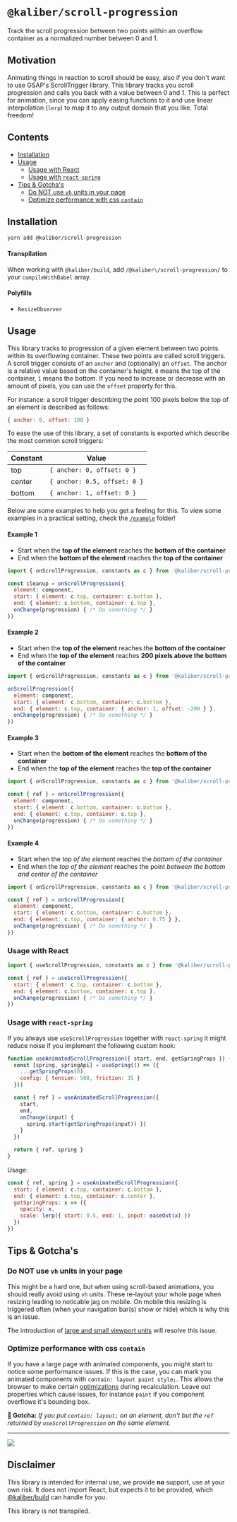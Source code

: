 # `@kaliber/scroll-progression`
Track the scroll progression between two points within an overflow container as a normalized number between 0 and 1. 

## Motivation
Animating things in reaction to scroll should be easy, also if you don't want to use GSAP's ScrollTrigger library. This library tracks you scroll progression and calls you back with a value between 0 and 1. This is perfect for animation, since you can apply easing functions to it and use linear interpolation (`lerp`) to map it to any output domain that you like. Total freedom!

## Contents
- [Installation](#installation)
- [Usage](#usage)
  - [Usage with React](#usage-with-react)
  - [Usage with `react-spring`](#usage-with-react-spring)
- [Tips & Gotcha's](#tips--gotchas)
  - [Do NOT use `vh` units in your page](#do-not-use-vh-units-in-your-page)
  - [Optimize performance with css `contain`](#optimize-performance-with-css-contain)

## Installation

```
yarn add @kaliber/scroll-progression
```

#### Transpilation

When working with `@kaliber/build`, add `/@kaliber\/scroll-progression/` to your `compileWithBabel` array. 

#### Polyfills

- `ResizeObserver`

## Usage

This library tracks to progression of a given element between two points within its overflowing container. These two points are called scroll triggers. A scroll trigger consists of an `anchor` and (optionally) an `offset`. The anchor is a relative value based on the container's height. `0` means the top of the container, `1` means the bottom. If you need to increase or decrease with an amount of pixels, you can use the `offset` property for this. 

For instance: a scroll trigger describing the point 100 pixels below the top of an element is described as follows:

```js
{ anchor: 0, offset: 100 }
```

To ease the use of this library, a set of constants is exported which describe the most common scroll triggers:

| Constant  | Value  |
|---|---|
| top  | `{ anchor: 0, offset: 0 }`  |
| center  | `{ anchor: 0.5, offset: 0 }`  |
| bottom  | `{ anchor: 1, offset: 0 }`  |

Below are some examples to help you get a feeling for this. To view some examples in a practical setting, check the [`/example`](https://github.dev/kaliberjs/scroll-progression) folder!

#### Example 1

- Start when the __top of the element__ reaches the __bottom of the container__
- End when the __bottom of the element__ reaches the __top of the container__

```js
import { onScrollProgression, constants as c } from '@kaliber/scroll-progression'

const cleanup = onScrollProgression({
  element: component,
  start: { element: c.top, container: c.bottom },
  end: { element: c.bottom, container: c.top },
  onChange(progression) { /* Do something */ }
})
```

#### Example 2

- Start when the __top of the element__ reaches the __bottom of the container__
- End when the __top of the element__ reaches __200 pixels above the bottom of the container__

```js
import { onScrollProgression, constants as c } from '@kaliber/scroll-progression'

onScrollProgression({
  element: component,
  start: { element: c.bottom, container: c.bottom },
  end: { element: c.top, container: { anchor: 1, offset: -200 } },
  onChange(progression) { /* Do something */ }
})
```

#### Example 3

- Start when the __bottom of the element__ reaches the __bottom of the container__
- End when the __top of the element__ reaches the __top of the container__

```js
import { onScrollProgression, constants as c } from '@kaliber/scroll-progression'

const { ref } = onScrollProgression({
  element: component,
  start: { element: c.bottom, container: c.bottom },
  end: { element: c.top, container: c.top },
  onChange(progression) { /* Do something */ }
})
```

#### Example 4
- Start when the *top of the element* reaches the *bottom of the container*
- End when the *top of the element* reaches the point *between the bottom and center of the container*

```js
import { onScrollProgression, constants as c } from '@kaliber/scroll-progression'

const { ref } = onScrollProgression({
  element: component,
  start: { element: c.bottom, container: c.bottom },
  end: { element: c.top, container: { anchor: 0.75 } },
  onChange(progression) { /* Do something */ }
})
```

### Usage with React

```js
import { useScrollProgression, constants as c } from '@kaliber/scroll-progression'

const { ref } = useScrollProgression({
  start: { element: c.top, container: c.bottom },
  end: { element: c.bottom, container: c.top },
  onChange(progression) { /* Do something */ }
})
```

### Usage with `react-spring`

If you always use `useScrollProgression` together with `react-spring` it might reduce noise if you implement the following custom hook:

```js
function useAnimatedScrollProgression({ start, end, getSpringProps }) {
  const [spring, springApi] = useSpring(() => ({ 
    ...getSpringProps(0), 
    config: { tension: 500, friction: 35 } 
  }))

  const { ref } = useAnimatedScrollProgression({
    start,
    end,
    onChange(input) {
      spring.start(getSpringProps(input)) })
    }
  })

  return { ref, spring }
}
```

Usage:

```js
const { ref, spring } = useAnimatedScrollProgression({
  start: { element: c.top, container: c.bottom },
  end: { element: c.top, container: c.center },
  getSpringProps: x => ({
    opacity: x,
    scale: lerp({ start: 0.5, end: 1, input: easeOut(x) })
  })
})
```

## Tips & Gotcha's

### Do NOT use `vh` units in your page

This might be a hard one, but when using scroll-based animations, you should really avoid using `vh` units. These re-layout your whole page when resizing leading to noticable jag on mobile. On mobile this resizing is triggered often (when your navigation bar(s) show or hide) which is why this is an issue.

The introduction of [large and small viewport units](https://www.bram.us/2021/07/08/the-large-small-and-dynamic-viewports/) will resolve this issue.

### Optimize performance with css `contain`

If you have a large page with animated components, you might start to notice some performance issues. If this is the case, you can mark you animated components with `contain: layout paint style;`. This allows the browser to make certain [optimizations](https://developer.mozilla.org/en-US/docs/Web/CSS/contain) during recalculation. Leave out properties which cause issues, for instance `paint` if you component overflows it's bounding box. 

__🚨 Gotcha:__ *If you put `contain: layout;` on an element, don't but the `ref` returned by `useScrollProgression` on the same element.*

---

![](https://media.giphy.com/media/xvqIOHfQvth5NeoT0Y/giphy.gif)

## Disclaimer
This library is intended for internal use, we provide __no__ support, use at your own risk. It does not import React, but expects it to be provided, which [@kaliber/build](https://kaliberjs.github.io/build/) can handle for you.

This library is not transpiled.
